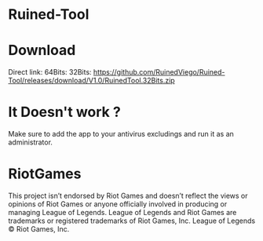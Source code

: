 # Ruined-Tool

# Download
Direct link:
64Bits: 
32Bits: https://github.com/RuinedViego/Ruined-Tool/releases/download/V1.0/RuinedTool.32Bits.zip

# It Doesn't work ?
Make sure to add the app to your antivirus excludings and run it as an administrator.

# RiotGames
This project isn’t endorsed by Riot Games and doesn’t reflect the views or opinions of Riot Games or anyone officially involved in producing or managing League of Legends. League of Legends and Riot Games are trademarks or registered trademarks of Riot Games, Inc. League of Legends © Riot Games, Inc.
